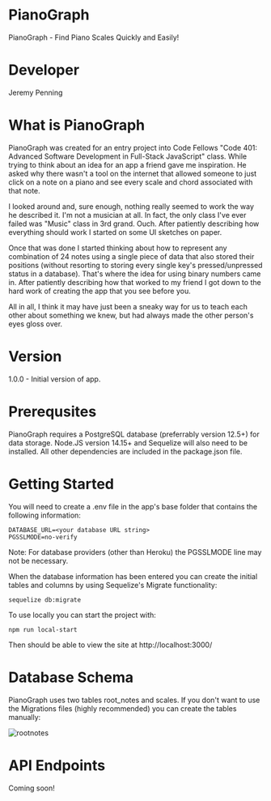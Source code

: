 # PianoGraph
PianoGraph - Find Piano Scales Quickly and Easily!

# Developer
Jeremy Penning

# What is PianoGraph
PianoGraph was created for an entry project into Code Fellows "Code 401: Advanced Software Development in Full-Stack JavaScript" class. While trying to think about an idea for an app a friend gave me inspiration. He asked why there wasn't a tool on the internet that allowed someone to just click on a note on a piano and see every scale and chord associated with that note.

I looked around and, sure enough, nothing really seemed to work the way he described it. I'm not a musician at all. In fact, the only class I've ever failed was "Music" class in 3rd grand. Ouch. After patiently describing how everything should work I started on some UI sketches on paper.

Once that was done I started thinking about how to represent any combination of 24 notes using a single piece of data that also stored their positions (without resorting to storing every single key's pressed/unpressed status in a database). That's where the idea for using binary numbers came in. After patiently describing how that worked to my friend I got down to the hard work of creating the app that you see before you.

All in all, I think it may have just been a sneaky way for us to teach each other about something we knew, but had always made the other person's eyes gloss over.

# Version
1.0.0 - Initial version of app.

# Prerequsites
PianoGraph requires a PostgreSQL database (preferrably version 12.5+) for data storage. Node.JS version 14.15+ and Sequelize  will also need to be installed. All other dependencies are included in the package.json file.

# Getting Started
You will need to create a .env file in the app's base folder that contains the following information:

    DATABASE_URL=<your database URL string>
    PGSSLMODE=no-verify
    
Note: For database providers (other than Heroku) the PGSSLMODE line may not be necessary.
  
When the database information has been entered you can create the initial tables and columns by using Sequelize's Migrate functionality:

    sequelize db:migrate
    
To use locally you can start the project with:

    npm run local-start
    
Then should be able to view the site at http://localhost:3000/

# Database Schema
PianoGraph uses two tables root_notes and scales. If you don't want to use the Migrations files (highly recommended) you can create the tables manually:

![rootnotes](https://user-images.githubusercontent.com/4085868/100029042-2e9fa400-2da5-11eb-8f6a-742fcc84921d.jpg)

# API Endpoints

Coming soon!

